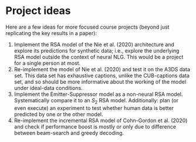 
# Project ideas

Here are a few ideas for more focused course projects (beyond just replicating the key results in a paper):

1.  Implement the RSA model of the Nie et al. (2020) architecture and explore its predictions for synthetic data; i.e., explore the underlying RSA model outside the context of neural NLG. This would be a project for a single person at most.
2.  Re-implement the model of Nie et al. (2020) and test it on the A3DS data set. This data set has exhaustive captions, unlike the CUB-captions data set, and so should be more informative about the working of the model under ideal-data conditions.
3.  Implement the Emitter-Suppressor model as a non-neural RSA model. Systematically compare it to an $S_{2}$ RSA model. Additionally: plan (or even execute) an experiment to test whether human data is better predicted by one or the other model.
4.  Re-implement the incremental RSA model of Cohn-Gordon et al. (2020) and check if performance boost is mostly or only due to difference between beam-search and greedy decoding.

